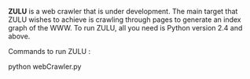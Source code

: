 <b>ZULU</b> is a web crawler that is under development.
The main target that ZULU wishes to achieve is crawling through pages to generate an index graph of the WWW.
To run ZULU, all you need is Python version 2.4 and above.

Commands to run ZULU : 

python webCrawler.py
